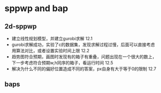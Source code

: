 # sppwp and bap

## 2d-sppwp
* 建立线性规划模型，并建立gurobi求解 12.1
* gurobi求解成功，实验了c的数据集，发现求解过程过慢，后面可以直接考虑用算法对比，或者设置实验时间上限 12.2
* 趋势图符合预期，画图时发现有的箱子有重叠，问题出现在一个很大的数上，下一步考虑符合预期w,h同序的箱子，看运行时间 12.5
* 解决为什么不同的偏好位置造成不同的答案，px自身有大于等于0的限制 12.7

## baps
